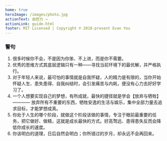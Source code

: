 ```yaml
---
home: true
heroImage: /images/photo.jpg
actionText: 自控力 →
actionLink: guide.html
footer: MIT Licensed | Copyright © 2018-present Evan You
---
```

### 警句
1.  很多时候你不会，不是因为你笨、不上进，而是你不需要。
2. 优秀的思维方式其底层逻辑只有一种——寻找当前环境下的最优解，并严格执行。
3. 对于年轻人来说，最可怕的事情就是自我怀疑，人的精力是有限的，当你开始怀疑人生、患失患得、自我纠结时，会引发痛苦与内耗，便没有心力去好好学习了。
4. 一个人想要实现自己的梦想，有所成就，最快的捷径就是学会【放弃与牺牲】———— 放弃所有不重要的东西，牺牲安逸的生活与娱乐，集中全部力量去追求目标，才能梦想成真。
5. 你处于人生的哪个阶段，就做这个阶段该做的事情，专注于眼前最重要的任务，把它做好、做精，这就是成长最快的方式。好高骛远、患得患失反而会降低你成长的速度。
6. 你该明白的道理，日后自然会明白；你所错过的岁月，却永远不会再回来。